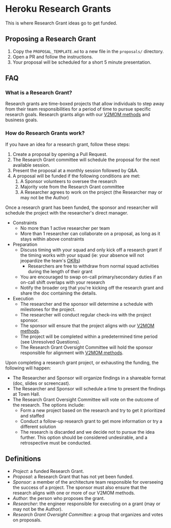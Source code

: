# Heroku Research Grants

This is where Research Grant ideas go to get funded.

## Proposing a Research Grant

1. Copy the `PROPOSAL_TEMPLATE.md` to a new file in the `proposals/` directory.
2. Open a PR and follow the instructions.
3. Your proposal will be scheduled for a short 5 minute presentation.

## FAQ

### What is a Research Grant?

Research grants are time-boxed projects that allow individuals to step away from their team responsibilities for a period of time to pursue specific research goals. Research grants align with our [V2MOM methods](https://www.salesforce.com/blog/2013/04/how-to-create-alignment-within-your-company.html) and business goals.

### How do Research Grants work?

If you have an idea for a research grant, follow these steps:

1. Create a proposal by opening a Pull Request.
1. The Research Grant committee will schedule the proposal for the next available session.
1. Present the proposal at a monthly session followed by Q&A.
1. A proposal will be funded if the following conditions are met:
    1. A Sponsor volunteers to oversee the research
    1. Majority vote from the Research Grant committee
    1. A Researcher agrees to work on the project (the Researcher may or may not be the Author)

Once a research grant has been funded, the sponsor and researcher will schedule the project with the researcher's direct manager.

* Constraints
    * No more than 1 active researcher per team
    * More than 1 researcher can collaborate on a proposal, as long as it stays within above constraints
* Preparation
    * Discuss timing with your squad and only kick off a research grant if the timing works with your squad (ie: your absence will not jeopardize the team's [OKRs](https://en.wikipedia.org/wiki/OKR))
        * Researchers are free to withdraw from normal squad activities during the length of their grant
    * You are encouraged to swap on-call primary/secondary duties if an on-call shift overlaps with your research
    * Notify the broader org that you're kicking off the research grant and share the doc containing the details.
* Execution
    * The researcher and the sponsor will determine a schedule with milestones for the project.
    * The researcher will conduct regular check-ins with the project sponsor.
    * The sponsor will ensure that the project aligns with our [V2MOM methods](https://www.salesforce.com/blog/2013/04/how-to-create-alignment-within-your-company.html).
    * The project will be completed within a predetermined time period (see Unresolved Questions).
    * The Research Grant Oversight Committee will hold the sponsor responsible for alignment with [V2MOM methods](https://www.salesforce.com/blog/2013/04/how-to-create-alignment-within-your-company.html).

Upon completing a research grant project, or exhausting the funding, the following will happen:

* The Researcher and Sponsor will organize findings in a shareable format (doc, slides or screencast).
* The Researcher and Sponsor will schedule a time to present the findings at Town Hall.
* The Research Grant Oversight Committee will vote on the outcome of the research. The options include:
    * Form a new project based on the research and try to get it prioritized and staffed
    * Conduct a follow-up research grant to get more information or try a different solution
    * The research is discarded and we decide not to pursue the idea further. This option should be considered undesirable, and a retrospective must be conducted.

## Definitions

* *Project*: a funded Research Grant.
* *Proposal*: a Research Grant that has not yet been funded.
* *Sponsor*: a member of the architecture team responsible for overseeing the success of a project. The sponsor must also ensure that the research aligns with one or more of our V2MOM methods.
* *Author*: the person who proposes the grant.
* *Researcher*: the engineer responsible for executing on a grant (may or may not be the Author).
* *Research Grant Oversight Committee*: a group that organizes and votes on proposals.



